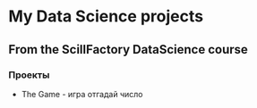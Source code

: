 # My Data Science projects
## From the ScillFactory DataScience course

### Проекты
 - The Game - игра отгадай число

